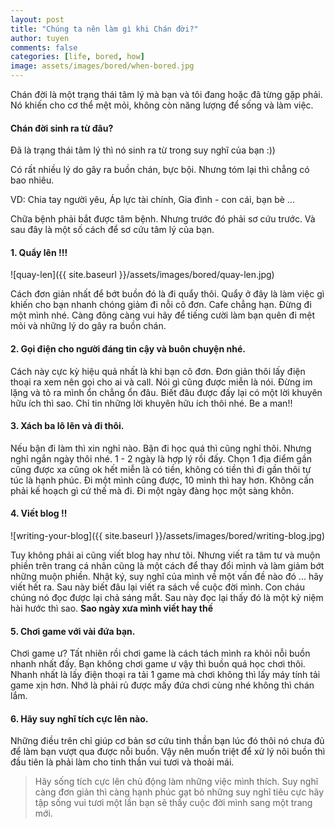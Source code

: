 ```yaml
---
layout: post
title: "Chúng ta nên làm gì khi Chán đời?"
author: tuyen
comments: false
categories: [life, bored, how]
image: assets/images/bored/when-bored.jpg
---
```


Chán đời là một trạng thái tâm lý mà bạn và tôi đang hoặc đã từng gặp phải. Nó khiến cho cơ thể  mệt mỏi, không còn năng lượng để sống và làm việc.

#### Chán đời sinh ra từ đâu?

Đã là trạng thái tâm lý thì nó sinh ra từ trong suy nghĩ của bạn :))

Có rất nhiều lý do gây ra buồn chán, bực bội. Nhưng tóm lại thì chẳng có bao nhiêu.

VD: Chia tay người yêu, Áp lực tài chính, Gia đình - con cái, bạn bè ...

Chữa bệnh phải bắt được tâm bệnh. Nhưng trước đó phải sơ cứu trước. Và sau đây là một số cách để sơ cứu tâm lý của bạn.

#### 1. Quẩy lên !!!

![quay-len]({{ site.baseurl }}/assets/images/bored/quay-len.jpg)

Cách đơn giản nhất để  bớt buồn đó là đi quẩy thôi. Quẩy ở đây là làm việc gì khiến cho bạn nhanh chóng giảm đi nỗi cô đơn. Cafe chẳng hạn. Đừng đi một mình nhé. Càng đông càng vui hãy để tiếng cười làm bạn quên đi mệt mỏi và những lý do gây ra buồn chán.

#### 2. Gọi điện cho người đáng tin cậy và buôn chuyện nhé.

Cách này cực kỳ hiệu quả nhất là khi bạn cô đơn. Đơn giản thôi lấy điện thoại ra xem nên gọi cho ai và call. Nói gì cũng được miễn là nói. Đừng im lặng và tỏ ra mình ổn chẳng ổn đâu. Biết đâu được đấy lại có một lời khuyên hữu ích thì sao. Chỉ tin những lời khuyên hữu ích thôi nhé. Be a man!!

#### 3. Xách ba lô lên và đi thôi.

Nếu bận đi làm thì xin nghỉ nào. Bận đi học quá thì cũng nghỉ thôi. Nhưng nghỉ ngắn ngày thôi nhé. 1 - 2 ngày là hợp lý rồi đấy. Chọn 1 địa điểm gần cũng được xa cũng ok hết miễn là có tiền, không có tiền thì đi gần thôi tự túc là hạnh phúc. Đi một mình cũng được, 10 mình thì hay hơn. Không cần phải kế hoạch gì cứ thế mà đi. Đi một ngày đàng học một sàng khôn.

#### 4. Viết blog !!

![writing-your-blog]({{ site.baseurl }}/assets/images/bored/writing-blog.jpg)

Tuy không phải ai cũng viết blog hay như tôi. Nhưng viết ra tâm tư và muộn phiền trên trang cá nhân cũng là một cách để thay đổi mình và làm giảm bớt những muộn phiền. Nhật ký, suy nghĩ của mình về một vấn đề nào đó ... hãy viết hết ra. Sau này biết đâu lại viết ra sách về cuộc đời mình. Con cháu chúng nó đọc được lại chả sáng mắt. Sau này đọc lại thấy đó là một kỷ niệm hài hước thì sao. **Sao ngày xưa mình viết hay thế**

#### 5. Chơi game với vài đứa bạn.

Chơi game ư? Tất nhiên rồi chơi game là cách tách mình ra khỏi nỗi buồn nhanh nhất đấy. Bạn không chơi game ư vậy thì buồn quá học chơi thôi. Nhanh nhất là lấy điện thoại ra tải 1 game mà chơi không thì lấy máy tính tải game xịn hơn. Nhớ là phải rủ được mấy đứa chơi cùng nhé không thì chán lắm.

#### 6. Hãy suy nghĩ tích cực lên nào.

Những điều trên chỉ giúp cơ bản sơ cứu tinh thần bạn lúc đó thôi nó chưa đủ để làm bạn vượt qua được nỗi buồn. Vậy nên muốn triệt để xử lý nõi buồn thì đầu tiên là phải làm cho tinh thần vui tươi và thoải mái.

> Hãy sống tích cực lên chủ động làm những việc mình thích. Suy nghĩ càng đơn giản thì càng hạnh phúc gạt bỏ những suy nghĩ tiêu cực hãy tập sống vui tươi một lần bạn sẽ thấy cuộc đời mình sang một trang mới.